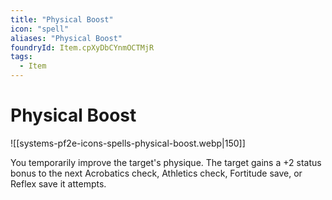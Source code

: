```yaml
---
title: "Physical Boost"
icon: "spell"
aliases: "Physical Boost"
foundryId: Item.cpXyDbCYnmOCTMjR
tags:
  - Item
---
```


# Physical Boost
![[systems-pf2e-icons-spells-physical-boost.webp|150]]

You temporarily improve the target's physique. The target gains a +2 status bonus to the next Acrobatics check, Athletics check, Fortitude save, or Reflex save it attempts.


